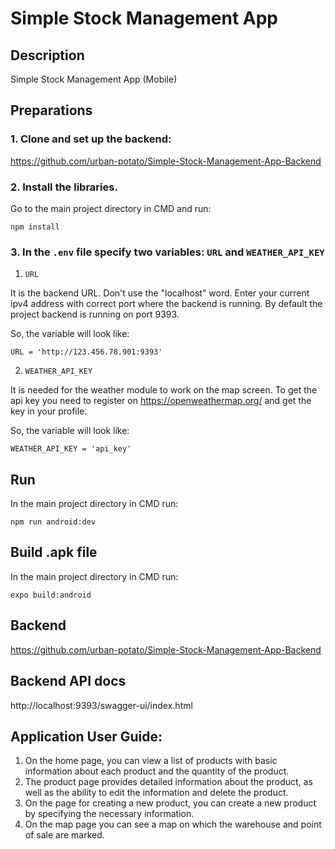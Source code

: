 # Simple Stock Management App

## Description

Simple Stock Management App (Mobile)

## Preparations

### 1. Clone and set up the backend:

https://github.com/urban-potato/Simple-Stock-Management-App-Backend

### 2. Install the libraries.

Go to the main project directory in CMD and run:

```
npm install
```

### 3. In the `.env` file specify two variables: `URL` and `WEATHER_API_KEY`

1. `URL`

It is the backend URL. Don't use the "localhost" word. Enter your current ipv4 address with correct port where the backend is running.
By default the project backend is running on port 9393.

So, the variable will look like:

`URL = 'http://123.456.78.901:9393'`

2. `WEATHER_API_KEY`

It is needed for the weather module to work on the map screen.
To get the api key you need to register on https://openweathermap.org/ and get the key in your profile.

So, the variable will look like:

`WEATHER_API_KEY = 'api_key'`

## Run

In the main project directory in CMD run:

```
npm run android:dev
```

## Build .apk file

In the main project directory in CMD run:

```
expo build:android
```

## Backend

https://github.com/urban-potato/Simple-Stock-Management-App-Backend

## Backend API docs

http://localhost:9393/swagger-ui/index.html

## Application User Guide:

1. On the home page, you can view a list of products with basic information about each product and the quantity of the product.
2. The product page provides detailed information about the product, as well as the ability to edit the information and delete the product.
3. On the page for creating a new product, you can create a new product by specifying the necessary information.
4. On the map page you can see a map on which the warehouse and point of sale are marked.
